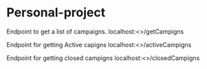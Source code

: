 # Personal-project

Endpoint to get a list of campaigns.
localhost:<<port>>/getCampigns

Endpoint for getting Active capigns
localhost:<<port>>/activeCampigns

Endpoint for getting closed campigns
localhost:<<port>>/closedCampigns
